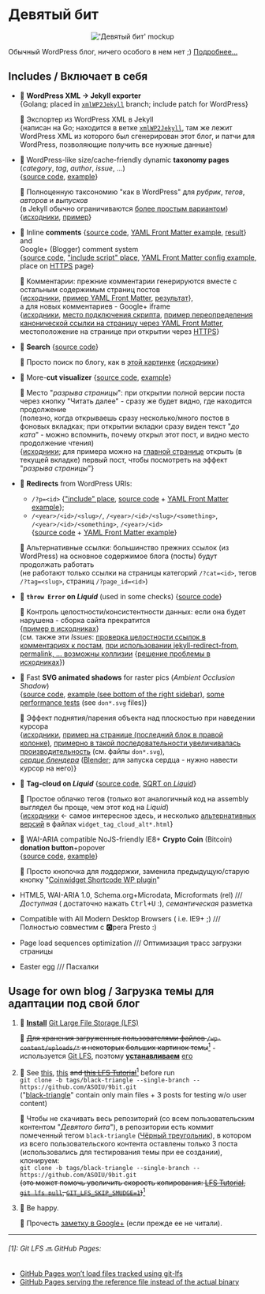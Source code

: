 Девятый бит
===========
<p align="center" style="text-align:center"><img src="https://user-images.githubusercontent.com/6351274/34527970-a5b667a6-f0a7-11e7-92fe-5065a982cf58.png" alt="'Девятый бит' mockup"></p>

Обычный WordPress блог, ничего особого в нем нет ;)
[Подробнее…](https://plus.google.com/+ZiroKyl/posts/B9KuEZums2h)

Includes / Включает в себя
--------------------------
- :small_orange_diamond: **WordPress XML → Jekyll exporter**  
  {Golang; placed in [`xmlWP2Jekyll`](https://github.com/ASOIU/9bit/tree/xmlwp2jekyll) branch; include patch for WordPress}

  :small_blue_diamond: Экспортер из WordPress XML в Jekyll  
  {написан на Go; находится в ветке [`xmlWP2Jekyll`](https://github.com/ASOIU/9bit/tree/xmlwp2jekyll), там же лежит WordPress XML из которого был сгенерирован этот блог, и патчи для WordPress, позволяющие получить все нужные данные}

- :small_orange_diamond: WordPress-like size/cache-friendly dynamic **taxonomy pages** (_category_, _tag_, _author_, _issue_, …)  
  {[source code](https://github.com/ASOIU/9bit/blob/black-triangle/_layouts/taxonomy.html), [example](http://9b.asoiu.com/taxonomy/#/tag/сисадмин/)}

  :small_blue_diamond: Полноценную таксономию "как в WordPress" для _рубрик_, _тегов_, _авторов_ и _выпусков_  
  (в Jekyll обычно ограничиваются [более простым вариантом](https://github.com/jekyll/jekyll-feed/issues/70#issuecomment-159442173))  
  {[исходники](https://github.com/ASOIU/9bit/blob/black-triangle/_layouts/taxonomy.html), [пример](http://9b.asoiu.com/taxonomy/#/category/голова-лом/)}

- :small_orange_diamond: Inline **comments** {[source code](https://github.com/ASOIU/9bit/blob/black-triangle/_layouts/post.html#L100-L134), [YAML Front Matter example](https://github.com/ASOIU/9bit/blob/black-triangle/_posts/2016-09-20-3704-ringsync-синхронизируем-на-полной-скорости-с.html#L33-L39), [result](http://9b.asoiu.com/2016/3704-ringsync-синхронизируем-на-полной-скорости-с/#comments)}  
  and  
  Google+ (Blogger) comment system  
  {[source code](https://github.com/ASOIU/9bit/blob/black-triangle/theme/comments.plus.js), ["include script" place](https://github.com/ASOIU/9bit/blob/black-triangle/_layouts/default.html#L70-L76), [YAML Front Matter config example](https://github.com/ASOIU/9bit/blob/black-triangle/_posts/2016-09-20-3704-ringsync-синхронизируем-на-полной-скорости-с.html#L32), place on [HTTPS](https://9b.asoiu.com/2016/3704-ringsync-синхронизируем-на-полной-скорости-с/#comments-plus) page}

  :small_blue_diamond: Комментарии: прежние комментарии генерируются вместе с остальным содержимым страниц постов  
  {[исходники](https://github.com/ASOIU/9bit/blob/black-triangle/_layouts/post.html#L100-L134), [пример YAML Front Matter](https://github.com/ASOIU/9bit/blob/black-triangle/_posts/2010-03-01-1379-hacked-by-behemoth.html#L24-L30), [результат](http://9b.asoiu.com/2016/1379-hacked-by-behemoth/#comments)},  
  а для новых комментариев - Google+ iframe  
  {[исходники](https://github.com/ASOIU/9bit/blob/black-triangle/theme/comments.plus.js), [место подключения скрипта](https://github.com/ASOIU/9bit/blob/black-triangle/_layouts/default.html#L70-L76), [пример переопределения канонической ссылки на страницу через YAML Front Matter](https://github.com/ASOIU/9bit/blob/black-triangle/_posts/2016-09-20-3704-ringsync-синхронизируем-на-полной-скорости-с.html#L32), местоположение на странице при открытии через [HTTPS](https://9b.asoiu.com/2016/3704-ringsync-синхронизируем-на-полной-скорости-с/#comments-plus)}

- :small_orange_diamond: **Search** {[source code](https://github.com/ASOIU/9bit/blob/black-triangle/_layouts/default.html#L146-L159)}

  :small_blue_diamond: Просто поиск по блогу, как в [этой картинке](http://www.commitstrip.com/en/2015/11/26/search-engines/) {[исходники](https://github.com/ASOIU/9bit/blob/black-triangle/_layouts/default.html#L146-L159)}

- :small_orange_diamond: More-**cut visualizer** {[source code](https://github.com/ASOIU/9bit/blob/black-triangle/_layouts/default.html#L81), [example](http://9b.asoiu.com/2016/3704-ringsync-синхронизируем-на-полной-скорости-с/#more)}

  :small_blue_diamond: Место "_разрыва страницы_": при открытии полной версии поста через кнопку "Читать далее" - сразу же будет видно, где находится продолжение  
  (полезно, когда открываешь сразу несколько/много постов в фоновых вкладках; при открытии вкладки сразу виден текст "_до ката_" - можно вспомнить, почему открыл этот пост, и видно место продолжение чтения)  
  {[исходники](https://github.com/ASOIU/9bit/blob/black-triangle/_layouts/default.html#L81); для примера можно на [главной странице](http://9b.asoiu.com) открыть (в текущей вкладке) первый пост, чтобы посмотреть на эффект "_разрыва страницы_"}

- :small_orange_diamond: **Redirects** from WordPress URIs:  
  - `/?p=<id>` {["include" place](https://github.com/ASOIU/9bit/blob/black-triangle/_layouts/default.html#L85-L89), [source code](https://github.com/ASOIU/9bit/blob/black-triangle/_includes/p_query_handler.html) + [YAML Front Matter example](https://github.com/ASOIU/9bit/blob/black-triangle/_posts/2016-09-20-3704-ringsync-синхронизируем-на-полной-скорости-с.html#L9)};  
  - `/<year>/<id>/<slug>/`, `/<year>/<id>/<slug>/<something>`, `/<year>/<id>/<something>`, `/<year>/<id>`  
    {[source code](https://github.com/ASOIU/9bit/blob/black-triangle/404.html) + [YAML Front Matter example](https://github.com/ASOIU/9bit/blob/black-triangle/_posts/2016-09-20-3704-ringsync-синхронизируем-на-полной-скорости-с.html#L10-L11)}

  :small_blue_diamond: Альтернативные ссылки: большинство прежних ссылок (из WordPress) на основное содержимое блога (посты) будут продолжать работать  
  (не работают только ссылки на страницы категорий `/?cat=<id>`, тегов `/?tag=<slug>`, страниц `/?page_id=<id>`)

- :small_orange_diamond: **`throw Error` on _Liquid_** (used in some checks) {[source code](https://github.com/ASOIU/9bit/blob/black-triangle/_includes/post_metadata.html#L38)}

  :small_blue_diamond: Контроль целостности/консистентности данных: если она будет нарушена - сборка сайта прекратится  
  {[пример в исходниках](https://github.com/ASOIU/9bit/blob/black-triangle/_includes/post_metadata.html#L38)}  
  (см. также эти _Issues_: [проверка целостности ссылок в комментариях к постам](https://github.com/jekyll/jekyll/issues/6414), [при использовании jekyll-redirect-from, permalink, … возможны коллизии](https://github.com/jekyll/jekyll-redirect-from/issues/164) {[решение проблемы в исходниках](https://github.com/ASOIU/9bit/blob/black-triangle/_layouts/post.html#L13-L19)})

- :small_orange_diamond: Fast **SVG animated shadows** for raster pics (_Ambient Occlusion Shadow_)  
  {[source code](https://github.com/ASOIU/9bit/blob/black-triangle/theme/support-us/support-us.svg?short_path=34e022e), [example (see bottom of the right sidebar)](http://9b.asoiu.com/#sidebar), [some performance tests](https://github.com/ASOIU/9bit/tree/black-triangle/theme/support-us/SVG) (see `don*.svg` files)}

  :small_blue_diamond: Эффект поднятия/парения объекта над плоскостью при наведении курсора  
  {[исходники](https://github.com/ASOIU/9bit/blob/black-triangle/theme/support-us/support-us.svg?short_path=34e022e), [пример на странице (последний блок в правой колонке)](http://9b.asoiu.com/#sidebar), [примерно в такой последовательности увеличивалась производительность](https://github.com/ASOIU/9bit/tree/black-triangle/theme/support-us/SVG) (см. файлы `don*.svg`),  
  [_сердце блендера_](http://9b.asoiu.com/theme/support-us/SVG/don2.2.svg) ([Blender](https://www.blender.org); для запуска сердца - нужно навести курсор на него)}

- :small_orange_diamond: **Tag-cloud on _Liquid_** {[source code](https://github.com/ASOIU/9bit/blob/black-triangle/_includes/widget_tag_cloud.html), [SQRT on _Liquid_](https://github.com/ASOIU/9bit/blob/black-triangle/_includes/widget_tag_cloud.html#L61-L62)}

  :small_blue_diamond: Простое облачко тегов (только вот аналогичный код на assembly выглядел бы проще, чем этот код на _Liquid_)  
  {[исходники](https://github.com/ASOIU/9bit/blob/black-triangle/_includes/widget_tag_cloud.html) ← самое интересное здесь, и несколько [альтернативных версий](https://github.com/ASOIU/9bit/tree/black-triangle/_includes) в файлах `widget_tag_cloud_alt*.html`}

- :small_orange_diamond: WAI-ARIA compatible NoJS-friendly IE8+ **Crypto Coin** (Bitcoin) **donation button**+popover  
  {[source code](https://github.com/ASOIU/9bit/tree/black-triangle/theme/crypto-currency), [example](http://9b.asoiu.com/theme/crypto-currency/example.html)}

  :small_blue_diamond: Просто кнопочка для _поддержки_, заменила предыдущую/старую кнопку "[Coinwidget Shortcode WP plugin](https://wordpress.org/plugins/coinwidget-shortcode/)"


- HTML5, WAI-ARIA 1.0, Schema.org+Microdata, Microformats (rel)
  ///
  _Доступная_ ( достаточно нажать <kbd>Ctrl+U</kbd> :), _семантическая_ разметка
- Compatible with All Modern Desktop Browsers ( i.e. IE9+ ;)
  ///
  Полностью совместим с :o2:pera Presto :)
- Page load sequences optimization
  ///
  Оптимизация трасс загрузки страницы
- Easter egg
  ///
  Пасхалки

Usage for own blog / Загрузка темы для адаптации под свой блог
--------------------------------------------------------------
1. :small_orange_diamond: **[Install](https://github.com/git-lfs/git-lfs/releases/latest)** [Git Large File Storage (LFS)](https://git-lfs.github.com)

   :small_blue_diamond: ~~Для хранения загруженных пользователями файлов `/wp-content/uploads/*` и некоторых больших картинок темы~~[<sup>1</sup>](#1) - используется [Git LFS](https://habrahabr.ru/post/255413/), поэтому **[устанавливаем](https://github.com/git-lfs/git-lfs/releases/latest)** [его](https://packagecloud.io/github/git-lfs/install#manual)
1. :small_orange_diamond: See [this](https://stackoverflow.com/questions/20280726/how-to-git-clone-a-specific-tag), [this](https://stackoverflow.com/questions/791959/download-a-specific-tag-with-git/792027#792027) ~~and [this LFS Tutorial](https://github.com/git-lfs/git-lfs/wiki/Tutorial#pulling-and-cloning)~~[<sup>1</sup>](#1) before run  
  `git clone -b tags/black-triangle --single-branch -- https://github.com/ASOIU/9bit.git`  
  ("[black-triangle](http://rampantgames.com/blog/?p=7745)" contain only main files + 3 posts for testing w/o user content)

   :small_blue_diamond: Чтобы не скачивать весь репозиторий (со всем пользовательским контентом "_Девятого бита_"), в репозитории есть коммит помеченный тегом `black-triangle` ([Чёрный треугольник](https://habrahabr.ru/post/339782/)), в котором из всего пользовательского контента оставлены только 3 поста (использовались для тестирования темы при ее создании), клонируем:  
  `git clone -b tags/black-triangle --single-branch -- https://github.com/ASOIU/9bit.git`  
  ~~(это может помочь увеличить скорость копирования: [LFS Tutorial](https://github.com/git-lfs/git-lfs/wiki/Tutorial#pulling-and-cloning), [`git lfs pull`](https://github.com/git-lfs/git-lfs/issues/325#issuecomment-149713215), [`GIT_LFS_SKIP_SMUDGE=1`](https://stackoverflow.com/questions/36376136/is-it-possible-for-git-lfs-pull-to-ignore-some-files-folders))~~[<sup>1</sup>](#1)
1. :small_orange_diamond: Be happy.

   :small_blue_diamond: Прочесть [заметку в Google+](https://plus.google.com/+ZiroKyl/posts/B9KuEZums2h) (если прежде ее не читали).

______
###### \[1\]: Git LFS :soon: GitHub Pages:

- [GitHub Pages won’t load files tracked using git-lfs](https://github.com/git-lfs/git-lfs/issues/791)
- [GitHub Pages serving the reference file instead of the actual binary](https://github.com/git-lfs/git-lfs/issues/1342)
